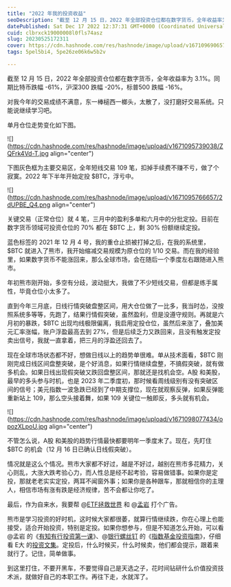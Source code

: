 ```yaml
---
title: "2022 年我的投资收益"
seoDescription: "截至 12 月 15 日，2022 年全部投资仓位都在数字货币，全年收益率为 3.1%。同期比特币跌幅 -61%，沪深300 跌幅 -20%，标普500 跌幅 -16%。"
datePublished: Sat Dec 17 2022 12:37:31 GMT+0000 (Coordinated Universal Time)
cuid: clbrxck19000008l0fls74asz
slug: 20230525172311
cover: https://cdn.hashnode.com/res/hashnode/image/upload/v1671096906576/ZskeywBrS.jpg
tags: 5pel5bi4, 5pe26ze06k6w5b2v

---
```


截至 12 月 15 日，2022 年全部投资仓位都在数字货币，全年收益率为 3.1%。同期比特币跌幅 -61%，沪深300 跌幅 -20%，标普500 跌幅 -16%。

对我今年的交易成绩不满意，东一棒槌西一榔头，太散了，没打磨好交易系统。只能说继续学习吧。

单月仓位走势变化如下图。

![](https://cdn.hashnode.com/res/hashnode/image/upload/v1671095739038/ZQFrk4Vd-T.jpg align="center")

下图灰色框为主要交易区，全年短线交易 109 笔，扣掉手续费不赚不亏，做了个寂寞。2022 年下半年开始定投 $BTC，浮亏中。

![](https://cdn.hashnode.com/res/hashnode/image/upload/v1671095766657/2dUPBE_Q4.png align="center")

关键交易（正常仓位）就 4 笔，三月中的盈利多单和六月中的分批定投。目前在数字货币领域可投资仓位的 70% 都在 $BTC 上，剩 30% 份额继续定投。

蓝色标签的 2021 年 12 月 4 号，我的重仓止损被打掉之后，在我的系统里，$BTC 就进入了熊市，我开始缩减交易规模为原仓位的 1/10 交易。而在我的经验里，如果数字货币不能涨回来，那么全球市场，会在随后一个季度左右跟随进入熊市。

年初熊市刚开始，多空有分歧，波动挺大，我做了不少短线交易，但都是练手属性，毕竟仓位小太多了。

直到今年三月底，日线行情突破盘整区间，用大仓位做了一比多，我当时怂，没按照系统多等等，先跑了，结果行情假突破，虽然盈利，但是没遵守规则。再就是六月初的暴跌，$BTC 出现均线极限偏离，我启用定投仓位，虽然后来涨了，叠加美元汇率涨幅，账户浮盈最高去到 27%，但是后续乏力又跌回来，且没有触发定投卖出信号，我就一直拿着，把三月的浮盈还回去了。

现在全球市场状态都不好，想做日线以上的趋势单很难。单从技术面看，$BTC 刚刚完成日线区间盘整突破，是个好消息，如果行情继续盘整，不搞假突破，就有做多机会。如果日线出现假突破又跌回盘整区间，那就还是找机会空。A股 和美股，最早的多头参与时机，也是 2023 年二季度初，那时候看周线级别有没有突破区间的信号；美元指数一波急跌已经到了中期支撑位，现在就观察反弹，如果反弹能重新站上 109，那么空头接着舞，如果 109 关键位一触即反，多头就有机会。

![](https://cdn.hashnode.com/res/hashnode/image/upload/v1671098077434/opozXLpoU.jpg align="center")

不管怎么说，A股 和美股的趋势行情最快都要明年一季度末了。现在，先盯住 $BTC 的机会（12 月 16 日已确认日线假突破）。

情况就是这么个情况。熊市大家都不好过，越是不好过，越别在熊市多花精力，关心则乱，大涨大跌考验心力，而人性总是经不起考验，容易做错事。如果你是定投，那就老老实实定投，两耳不闻窗外事；如果你是各种跟车，那就相信你的主理人，相信市场有涨有跌是经济规律，苦不会都让你吃了。

最后，作为自来水，我要帮 @[ETF拯救世界](https://weibo.com/u/5687069307) 和 @[孟岩](https://weibo.com/u/1651676492) 打个广告。

熊市是学习投资的好时机，这时候大家都很萎，就算行情继续跌，你在心理上也能接受，适合开始投资，特别是定投。如果你想参与，但是不知道怎么开始，可以看 @孟岩 的《[有知有行投资第一课](https://youzhiyouxing.cn/curriculum)》、@[银行螺丝钉](https://weibo.com/u/5546795997) 的《[指数基金投资指南](https://book.douban.com/subject/27204860/)》，仔细看 E大 的[投资文集](http://yongxian.wang/?page_id=898)。定投后，什么时候买，什么时候卖，他们都会提示，跟着来就行了。记住，简单做事。

到这里打住，不要开黑车，不要觉得自己是天选之子，花时间钻研什么价值投资技术派，就做好自己的本职工作。再往下走，水就浑了。